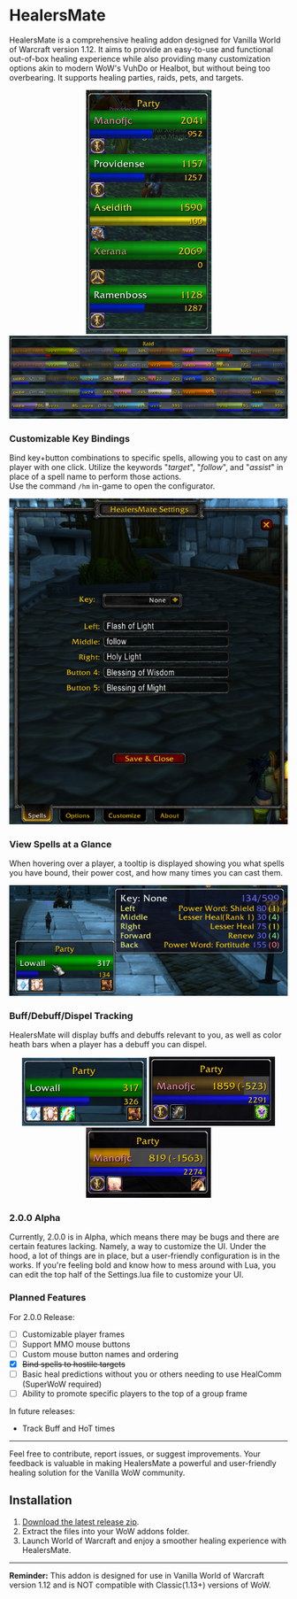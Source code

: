 # HealersMate

HealersMate is a comprehensive healing addon designed for Vanilla World of Warcraft version 1.12. It aims to provide an easy-to-use and functional out-of-box healing experience while also providing many customization options akin to modern WoW's VuhDo or Healbot, but without being too overbearing. It supports healing parties, raids, pets, and targets.
<p align="center">
  <img src="Screenshots/Party-Example.PNG" alt="Party Example">
  <img src="Screenshots/Raid-Example.PNG" alt="Raid Example">
</p>

### Customizable Key Bindings
Bind key+button combinations to specific spells, allowing you to cast on any player with one click. Utilize the keywords "<i>target</i>", "<i>follow</i>", and "<i>assist</i>" in place of a spell name to perform those actions.<br>
Use the command `/hm` in-game to open the configurator.

<img src="Screenshots/Spell-Config-Example.PNG" alt="Spell Config Example">

### View Spells at a Glance

When hovering over a player, a tooltip is displayed showing you what spells you have bound, their power cost, and how many times you can cast them.

<img src="Screenshots/Tooltip-Example.PNG" alt="Tooltip Example">

### Buff/Debuff/Dispel Tracking

HealersMate will display buffs and debuffs relevant to you, as well as color heath bars when a player has a debuff you can dispel.

<p align="center">
  <img src="Screenshots/Buffs-Example.PNG" alt="Party Example">
  <img src="Screenshots/Debuff-Example.PNG" alt="Raid Example">
  <img src="Screenshots/Low-Health-Example.PNG" alt="Raid Example">
</p>

### 2.0.0 Alpha

Currently, 2.0.0 is in Alpha, which means there may be bugs and there are certain features lacking. Namely, a way to customize the UI. Under the hood, a lot of things are in place, but a user-friendly configuration is in the works. If you're feeling bold and know how to mess around with Lua, you can edit the top half of the Settings.lua file to customize your UI.

### Planned Features

For 2.0.0 Release:
- [ ] Customizable player frames
- [ ] Support MMO mouse buttons
- [ ] Custom mouse button names and ordering
- [X] ~~Bind spells to hostile targets~~
- [ ] Basic heal predictions without you or others needing to use HealComm (SuperWoW required)
- [ ] Ability to promote specific players to the top of a group frame

In future releases:
- Track Buff and HoT times

---
Feel free to contribute, report issues, or suggest improvements. Your feedback is valuable in making HealersMate a powerful and user-friendly healing solution for the Vanilla WoW community.

## Installation
1. [Download the latest release zip](https://github.com/i2ichardt/HealersMate/releases/).
2. Extract the files into your WoW addons folder.
3. Launch World of Warcraft and enjoy a smoother healing experience with HealersMate.

---

**Reminder:** This addon is designed for use in Vanilla World of Warcraft version 1.12 and is NOT compatible with Classic(1.13+) versions of WoW.
